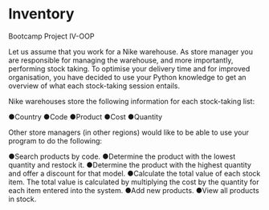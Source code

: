 # Inventory

Bootcamp Project IV-OOP

Let us assume that you work for a Nike warehouse. As store manager you are responsible for managing the warehouse, and more importantly, 
performing stock taking. To optimise your delivery time and for improved organisation, you have decided to use your Python knowledge to get 
an overview of what each stock-taking session entails.

Nike warehouses store the following information for each stock-taking list: 

●Country 
●Code 
●Product 
●Cost 
●Quantity  

Other store managers (in other regions) would like to be able to use your program to do the following: 

●Search products by code. 
●Determine the product with the lowest quantity and restock it. 
●Determine the product with the highest quantity and offer a discount for that model. 
●Calculate the total value of each stock item. The total value is calculated by multiplying the cost by the quantity for each item entered 
into the system.
●Add new products.
●View all products in stock.

